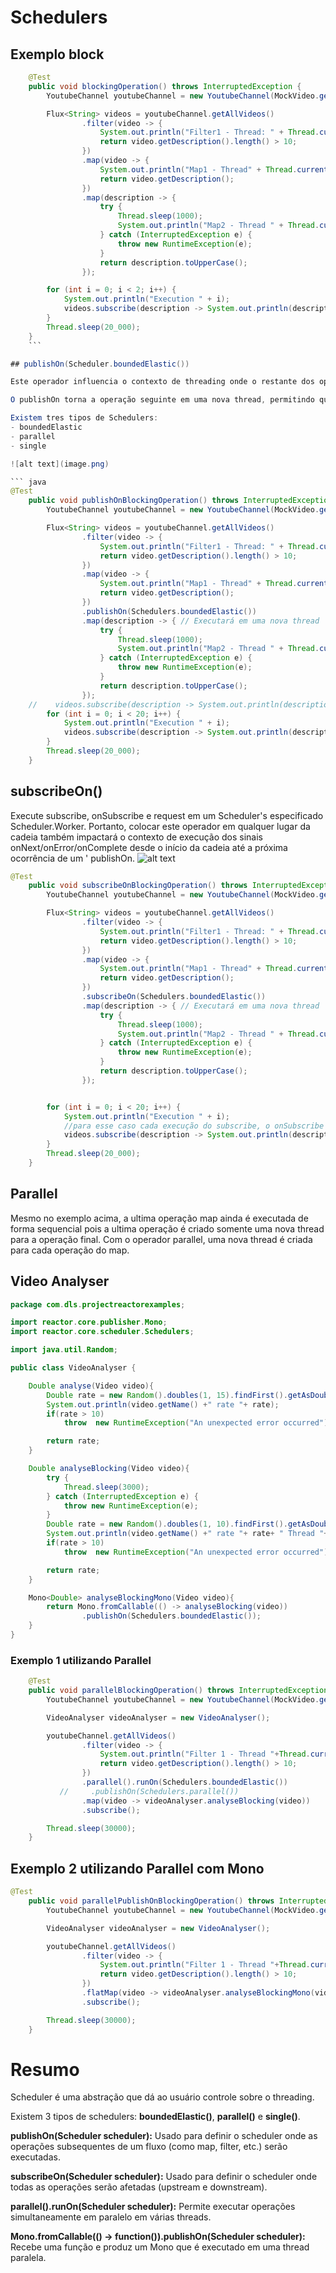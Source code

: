 # Schedulers

## Exemplo block
```java
    @Test
    public void blockingOperation() throws InterruptedException {
        YoutubeChannel youtubeChannel = new YoutubeChannel(MockVideo.generateVideos());

        Flux<String> videos = youtubeChannel.getAllVideos()
                .filter(video -> {
                    System.out.println("Filter1 - Thread: " + Thread.currentThread().getName());
                    return video.getDescription().length() > 10;
                })
                .map(video -> {
                    System.out.println("Map1 - Thread" + Thread.currentThread().getName());
                    return video.getDescription();
                })
                .map(description -> {
                    try {
                        Thread.sleep(1000);
                        System.out.println("Map2 - Thread " + Thread.currentThread().getName());
                    } catch (InterruptedException e) {
                        throw new RuntimeException(e);
                    }
                    return description.toUpperCase();
                });

        for (int i = 0; i < 2; i++) {
            System.out.println("Execution " + i);
            videos.subscribe(description -> System.out.println(description));
        }
        Thread.sleep(20_000);
    }
	```

## publishOn(Scheduler.boundedElastic())

Este operador influencia o contexto de threading onde o restante dos operadores na cadeia abaixo dele serão executados, até uma nova ocorrência de publishOn.

O publishOn torna a operação seguinte em uma nova thread, permitindo que a operação seja executada de forma assíncrona e não bloqueante.

Existem tres tipos de Schedulers:
- boundedElastic
- parallel
- single

![alt text](image.png)

``` java
@Test
    public void publishOnBlockingOperation() throws InterruptedException {
        YoutubeChannel youtubeChannel = new YoutubeChannel(MockVideo.generateVideos3());

        Flux<String> videos = youtubeChannel.getAllVideos()
                .filter(video -> {
                    System.out.println("Filter1 - Thread: " + Thread.currentThread().getName());
                    return video.getDescription().length() > 10;
                })
                .map(video -> {
                    System.out.println("Map1 - Thread" + Thread.currentThread().getName());
                    return video.getDescription();
                })
                .publishOn(Schedulers.boundedElastic())
                .map(description -> { // Executará em uma nova thread
                    try {
                        Thread.sleep(1000);
                        System.out.println("Map2 - Thread " + Thread.currentThread().getName());
                    } catch (InterruptedException e) {
                        throw new RuntimeException(e);
                    }
                    return description.toUpperCase();
                });
    //    videos.subscribe(description -> System.out.println(description));
        for (int i = 0; i < 20; i++) {
            System.out.println("Execution " + i);
            videos.subscribe(description -> System.out.println(description));
        }
        Thread.sleep(20_000);
    }

```

## subscribeOn()

Execute subscribe, onSubscribe e request em um Scheduler's especificado Scheduler.Worker. Portanto, colocar este operador em qualquer lugar da cadeia também impactará o contexto de execução dos sinais onNext/onError/onComplete desde o início da cadeia até a próxima ocorrência de um ' publishOn.
![alt text](image-1.png)

```java
@Test
    public void subscribeOnBlockingOperation() throws InterruptedException {
        YoutubeChannel youtubeChannel = new YoutubeChannel(MockVideo.generateVideos3());

        Flux<String> videos = youtubeChannel.getAllVideos()
                .filter(video -> {
                    System.out.println("Filter1 - Thread: " + Thread.currentThread().getName());
                    return video.getDescription().length() > 10;
                })
                .map(video -> {
                    System.out.println("Map1 - Thread" + Thread.currentThread().getName());
                    return video.getDescription();
                })
                .subscribeOn(Schedulers.boundedElastic())
                .map(description -> { // Executará em uma nova thread
                    try {
                        Thread.sleep(1000);
                        System.out.println("Map2 - Thread " + Thread.currentThread().getName());
                    } catch (InterruptedException e) {
                        throw new RuntimeException(e);
                    }
                    return description.toUpperCase();
                });


        for (int i = 0; i < 20; i++) {
            System.out.println("Execution " + i);
            //para esse caso cada execução do subscribe, o onSubscribe e request serão executados na thread separada.
            videos.subscribe(description -> System.out.println(description));
        }
        Thread.sleep(20_000);
    }
```

## Parallel

Mesmo no exemplo acima, a ultima operação map ainda é executada de forma sequencial pois a ultima operação é criado somente uma nova thread para a operação final. Com o operador parallel, uma nova thread é criada para cada operação do map.

## Video Analyser

``` java
package com.dls.projectreactorexamples;

import reactor.core.publisher.Mono;
import reactor.core.scheduler.Schedulers;

import java.util.Random;

public class VideoAnalyser {

    Double analyse(Video video){
        Double rate = new Random().doubles(1, 15).findFirst().getAsDouble();
        System.out.println(video.getName() +" rate "+ rate);
        if(rate > 10)
            throw  new RuntimeException("An unexpected error occurred");

        return rate;
    }

    Double analyseBlocking(Video video){
        try {
            Thread.sleep(3000);
        } catch (InterruptedException e) {
            throw new RuntimeException(e);
        }
        Double rate = new Random().doubles(1, 10).findFirst().getAsDouble();
        System.out.println(video.getName() +" rate "+ rate+ " Thread "+Thread.currentThread().getName());
        if(rate > 10)
            throw  new RuntimeException("An unexpected error occurred");

        return rate;
    }

    Mono<Double> analyseBlockingMono(Video video){
        return Mono.fromCallable(() -> analyseBlocking(video))
                .publishOn(Schedulers.boundedElastic());
    }
}
```


### Exemplo 1 utilizando Parallel

```java
    @Test
    public void parallelBlockingOperation() throws InterruptedException {
        YoutubeChannel youtubeChannel = new YoutubeChannel(MockVideo.generateVideos());

        VideoAnalyser videoAnalyser = new VideoAnalyser();

        youtubeChannel.getAllVideos()
                .filter(video -> {
                    System.out.println("Filter 1 - Thread "+Thread.currentThread().getName());
                    return video.getDescription().length() > 10;
                })
                .parallel().runOn(Schedulers.boundedElastic())
           //     .publishOn(Schedulers.parallel())
                .map(video -> videoAnalyser.analyseBlocking(video))
                .subscribe();

        Thread.sleep(30000);
    }
```

## Exemplo 2 utilizando Parallel com Mono

```java
@Test
    public void parallelPublishOnBlockingOperation() throws InterruptedException {
        YoutubeChannel youtubeChannel = new YoutubeChannel(MockVideo.generateVideos());

        VideoAnalyser videoAnalyser = new VideoAnalyser();

        youtubeChannel.getAllVideos()
                .filter(video -> {
                    System.out.println("Filter 1 - Thread "+Thread.currentThread().getName());
                    return video.getDescription().length() > 10;
                })
                .flatMap(video -> videoAnalyser.analyseBlockingMono(video))
                .subscribe();

        Thread.sleep(30000);
    }
```

# Resumo
Scheduler é uma abstração que dá ao usuário controle sobre o threading.

Existem 3 tipos de schedulers: **boundedElastic()**, **parallel()** e **single()**.



**publishOn(Scheduler scheduler):** Usado para definir o scheduler onde as operações subsequentes de um fluxo (como map, filter, etc.) serão executadas.

**subscribeOn(Scheduler scheduler):** Usado para definir o scheduler onde todas as operações serão afetadas (upstream e downstream).

**parallel().runOn(Scheduler scheduler):** Permite executar operações simultaneamente em paralelo em várias threads.

**Mono.fromCallable(() -> function()).publishOn(Scheduler scheduler):** Recebe uma função e produz um Mono que é executado em uma thread paralela.
